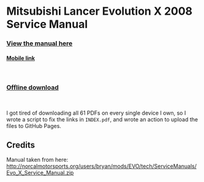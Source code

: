 # Mitsubishi Lancer Evolution X 2008 Service Manual

### [View the manual here](https://mexican-man.github.io/evo-manual-fix/)

#### [Mobile link](https://mexican-man.github.io/evo-manual-fix/google/)

<br />

### [Offline download](https://github.com/Mexican-Man/evo-manual-fix/releases/download/offline/PDFs.zip)

<br />

I got tired of downloading all 61 PDFs on every single device I own, so I wrote a script to fix the links in `INDEX.pdf`, and wrote an action to upload the files to GitHub Pages.

## Credits

Manual taken from here: http://norcalmotorsports.org/users/bryan/mods/EVO/tech/ServiceManuals/Evo_X_Service_Manual.zip